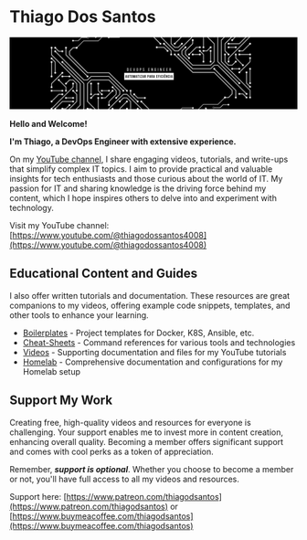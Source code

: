 # Thiago Dos Santos

![Welcome Banner](https://github.com/thiagousa/thiagousa/blob/main/devopsthiago.jpeg)

**Hello and Welcome!**

**I'm Thiago, a DevOps Engineer with extensive experience.**

On my [YouTube channel](https://www.youtube.com/@thiagodossantos4008), I share engaging videos, tutorials, and write-ups that simplify complex IT topics. I aim to provide practical and valuable insights for tech enthusiasts and those curious about the world of IT. My passion for IT and sharing knowledge is the driving force behind my content, which I hope inspires others to delve into and experiment with technology.

Visit my YouTube channel: [https://www.youtube.com/@thiagodossantos4008](https://www.youtube.com/@thiagodossantos4008)

## Educational Content and Guides

I also offer written tutorials and documentation. These resources are great companions to my videos, offering example code snippets, templates, and other tools to enhance your learning.

- [Boilerplates]() - Project templates for Docker, K8S, Ansible, etc.
- [Cheat-Sheets]() - Command references for various tools and technologies
- [Videos](https://www.youtube.com/@thiagodossantos4008) - Supporting documentation and files for my YouTube tutorials
- [Homelab]() - Comprehensive documentation and configurations for my Homelab setup

## Support My Work

Creating free, high-quality videos and resources for everyone is challenging. Your support enables me to invest more in content creation, enhancing overall quality. Becoming a member offers significant support and comes with cool perks as a token of appreciation.

Remember, ***support is optional***. Whether you choose to become a member or not, you'll have full access to all my videos and resources.

Support here: [https://www.patreon.com/thiagodsantos](https://www.patreon.com/thiagodsantos) or [https://www.buymeacoffee.com/thiagodsantos](https://www.buymeacoffee.com/thiagodsantos)

<!--
**thiagousa/thiagousa** is a ✨ _special_ ✨ repository because its `README.md` (this file) appears on your GitHub profile.

Here are some ideas to get you started:

- 🔭 I’m currently working on ...
- 🌱 I’m currently learning ...
- 👯 I’m looking to collaborate on ...
- 🤔 I’m looking for help with ...
- 💬 Ask me about ...
- 📫 How to reach me: ...
- 😄 Pronouns: ...
- ⚡ Fun fact: ...
-->
